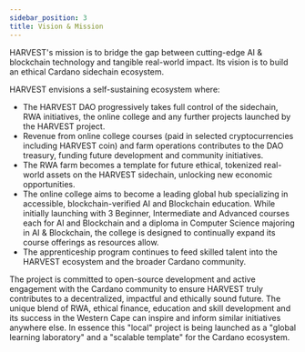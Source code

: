 ```yaml
---
sidebar_position: 3
title: Vision & Mission
---
```


HARVEST's mission is to bridge the gap between cutting-edge AI & blockchain technology and tangible real-world impact. Its vision is to build an ethical Cardano sidechain ecosystem.

HARVEST envisions a self-sustaining ecosystem where:
* The HARVEST DAO progressively takes full control of the sidechain, RWA initiatives, the online college and any further projects launched by the HARVEST project.
* Revenue from online college courses (paid in selected cryptocurrencies including HARVEST coin) and farm operations contributes to the DAO treasury, funding future development and community initiatives.
* The RWA farm becomes a template for future ethical, tokenized real-world assets on the HARVEST sidechain, unlocking new economic opportunities.
* The online college aims to become a leading global hub specializing in accessible, blockchain-verified AI and Blockchain education. While initially launching with 3 Beginner, Intermediate and Advanced courses each for AI and Blockchain and a diploma in Computer Science majoring in AI & Blockchain, the college is designed to continually expand its course offerings as resources allow.
* The apprenticeship program continues to feed skilled talent into the HARVEST ecosystem and the broader Cardano community.

The project is committed to open-source development and active engagement with the Cardano community to ensure HARVEST truly contributes to a decentralized, impactful and ethically sound future. The unique blend of RWA, ethical finance, education and skill development and its success in the Western Cape can inspire and inform similar initiatives anywhere else. In essence this "local" project is being launched as a "global learning laboratory" and a "scalable template" for the Cardano ecosystem.